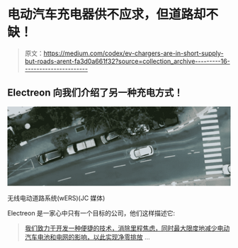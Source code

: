 # 电动汽车充电器供不应求，但道路却不缺！

> 原文：<https://medium.com/codex/ev-chargers-are-in-short-supply-but-roads-arent-fa3d0a661f32?source=collection_archive---------16----------------------->

## Electreon 向我们介绍了另一种充电方式！

![](img/4c8e13687c1ff6945de1a2060b5240b5.png)

无线电动道路系统(wERS)(JC 媒体)

Electreon 是一家心中只有一个目标的公司，他们这样描述它:

> [我们致力于开发一种便捷的技术，消除里程焦虑，同时最大限度地减少电动汽车电池和电网的影响，以此实现净零排放](https://electreon.com/about-us#:~:text=global%20stock%20of,finite%20planetary%20resources.) …